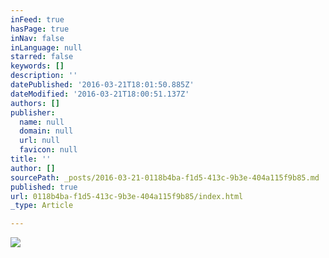 ```yaml
---
inFeed: true
hasPage: true
inNav: false
inLanguage: null
starred: false
keywords: []
description: ''
datePublished: '2016-03-21T18:01:50.885Z'
dateModified: '2016-03-21T18:00:51.137Z'
authors: []
publisher:
  name: null
  domain: null
  url: null
  favicon: null
title: ''
author: []
sourcePath: _posts/2016-03-21-0118b4ba-f1d5-413c-9b3e-404a115f9b85.md
published: true
url: 0118b4ba-f1d5-413c-9b3e-404a115f9b85/index.html
_type: Article

---
```

![](https://the-grid-user-content.s3-us-west-2.amazonaws.com/df3caca7-4597-4417-a6e7-a6fcf7d9afd7.jpg)